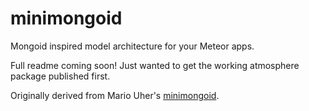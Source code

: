 minimongoid
===========

Mongoid inspired model architecture for your Meteor apps. 

Full readme coming soon! Just wanted to get the working atmosphere package published first. 

Originally derived from Mario Uher's [minimongoid](https://github.com/haihappen/minimongoid). 